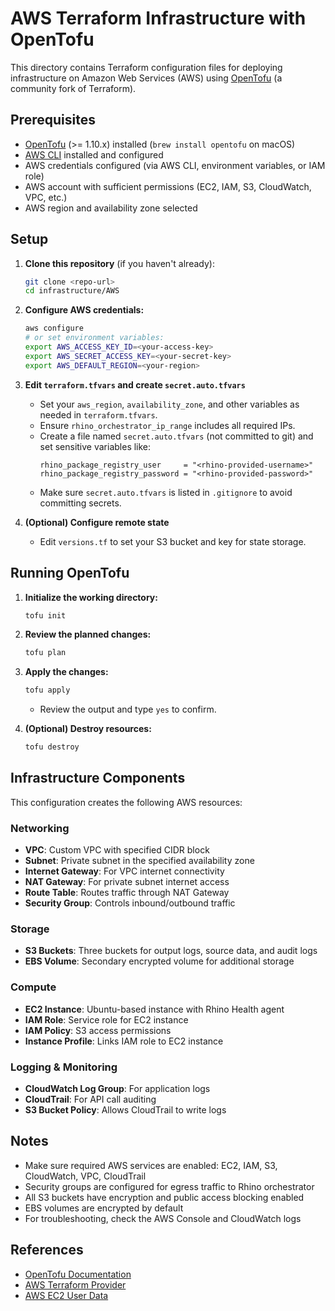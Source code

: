 # AWS Terraform Infrastructure with OpenTofu

This directory contains Terraform configuration files for deploying infrastructure on Amazon Web Services (AWS) using [OpenTofu](https://opentofu.org/) (a community fork of Terraform).

## Prerequisites

- [OpenTofu](https://opentofu.org/) (>= 1.10.x) installed (`brew install opentofu` on macOS)
- [AWS CLI](https://aws.amazon.com/cli/) installed and configured
- AWS credentials configured (via AWS CLI, environment variables, or IAM role)
- AWS account with sufficient permissions (EC2, IAM, S3, CloudWatch, VPC, etc.)
- AWS region and availability zone selected

## Setup

1. **Clone this repository** (if you haven't already):
   ```sh
   git clone <repo-url>
   cd infrastructure/AWS
   ```

2. **Configure AWS credentials:**
   ```sh
   aws configure
   # or set environment variables:
   export AWS_ACCESS_KEY_ID=<your-access-key>
   export AWS_SECRET_ACCESS_KEY=<your-secret-key>
   export AWS_DEFAULT_REGION=<your-region>
   ```

3. **Edit `terraform.tfvars` and create `secret.auto.tfvars`**
   - Set your `aws_region`, `availability_zone`, and other variables as needed in `terraform.tfvars`.
   - Ensure `rhino_orchestrator_ip_range` includes all required IPs.
   - Create a file named `secret.auto.tfvars` (not committed to git) and set sensitive variables like:
     ```hcl
     rhino_package_registry_user     = "<rhino-provided-username>"
     rhino_package_registry_password = "<rhino-provided-password>"
     ```
   - Make sure `secret.auto.tfvars` is listed in `.gitignore` to avoid committing secrets.

4. **(Optional) Configure remote state**
   - Edit `versions.tf` to set your S3 bucket and key for state storage.

## Running OpenTofu

1. **Initialize the working directory:**
   ```sh
   tofu init
   ```

2. **Review the planned changes:**
   ```sh
   tofu plan
   ```

3. **Apply the changes:**
   ```sh
   tofu apply
   ```
   - Review the output and type `yes` to confirm.

4. **(Optional) Destroy resources:**
   ```sh
   tofu destroy
   ```

## Infrastructure Components

This configuration creates the following AWS resources:

### Networking
- **VPC**: Custom VPC with specified CIDR block
- **Subnet**: Private subnet in the specified availability zone
- **Internet Gateway**: For VPC internet connectivity
- **NAT Gateway**: For private subnet internet access
- **Route Table**: Routes traffic through NAT Gateway
- **Security Group**: Controls inbound/outbound traffic

### Storage
- **S3 Buckets**: Three buckets for output logs, source data, and audit logs
- **EBS Volume**: Secondary encrypted volume for additional storage

### Compute
- **EC2 Instance**: Ubuntu-based instance with Rhino Health agent
- **IAM Role**: Service role for EC2 instance
- **IAM Policy**: S3 access permissions
- **Instance Profile**: Links IAM role to EC2 instance

### Logging & Monitoring
- **CloudWatch Log Group**: For application logs
- **CloudTrail**: For API call auditing
- **S3 Bucket Policy**: Allows CloudTrail to write logs

## Notes
- Make sure required AWS services are enabled: EC2, IAM, S3, CloudWatch, VPC, CloudTrail
- Security groups are configured for egress traffic to Rhino orchestrator
- All S3 buckets have encryption and public access blocking enabled
- EBS volumes are encrypted by default
- For troubleshooting, check the AWS Console and CloudWatch logs

## References
- [OpenTofu Documentation](https://opentofu.org/docs/)
- [AWS Terraform Provider](https://registry.terraform.io/providers/hashicorp/aws/latest/docs)
- [AWS EC2 User Data](https://docs.aws.amazon.com/AWSEC2/latest/UserGuide/user-data.html) 